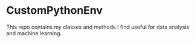 # CustomPythonEnv

This repo contains my classes and methods I find useful for data analysis and machine learning.
